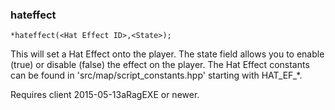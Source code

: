 ### hateffect
```
*hateffect(<Hat Effect ID>,<State>);
```

This will set a Hat Effect onto the player. The state field allows you to
enable (true) or disable (false) the effect on the player.
The Hat Effect constants can be found in 'src/map/script_constants.hpp' starting
with HAT_EF_*.

Requires client 2015-05-13aRagEXE or newer.
